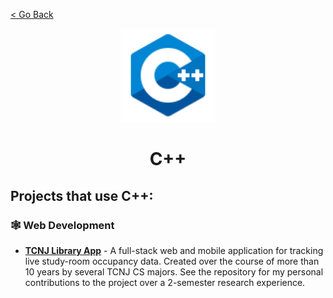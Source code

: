 [< Go Back](https:/width/github.com/paytonshaltis)

<div align="center">

<img src="./icons/c++.svg" width="150" height="150" />

# C++

</div>

## Projects that use C++:

### 🕸 Web Development

- **[TCNJ Library App](https://github.com/paytonshaltis/tcnj-library-app)** - A full-stack web and mobile application for tracking live study-room occupancy data. Created over the course of more than 10 years by several TCNJ CS majors. See the repository for my personal contributions to the project over a 2-semester research experience.
